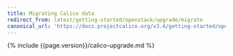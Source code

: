 ```yaml
---
title: Migrating Calico data
redirect_from: latest/getting-started/openstack/upgrade/migrate
canonical_url: 'https://docs.projectcalico.org/v3.4/getting-started/openstack/upgrade/migrate'
---
```


{% include {{page.version}}/calico-upgrade.md %}
